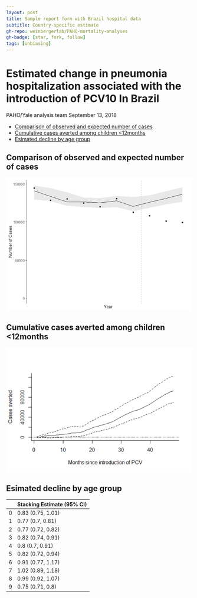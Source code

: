 ```yaml
---
layout: post
title: Sample report form with Brazil hospital data
subtitle: Country-specific estimate
gh-repo: weinbergerlab/PAHO-mortality-analyses
gh-badge: [star, fork, follow]
tags: [unbiasing]
---
```


Estimated change in pneumonia hospitalization associated with the introduction of PCV10 In Brazil
================
PAHO/Yale analysis team
September 13, 2018

-   [Comparison of observed and expected number of cases](#comparison-of-observed-and-expected-number-of-cases)
-   [Cumulative cases averted among children &lt;12months](#cumulative-cases-averted-among-children-12months)
-   [Esimated decline by age group](#esimated-decline-by-age-group)

Comparison of observed and expected number of cases
---------------------------------------------------

![](https://github.com/weinbergerlab/PAHO-mortality-analyses/blob/gh-pages/_posts/2018-09-13-report_for_countries_files/figure-markdown_github/unnamed-chunk-2-1.png)

Cumulative cases averted among children &lt;12months
----------------------------------------------------

![](2018-09-13-report_for_countries_files/figure-markdown_github/unnamed-chunk-3-1.png)

Esimated decline by age group
-----------------------------

|     | Stacking Estimate (95% CI) |
|-----|:---------------------------|
| 0   | 0.83 (0.75, 1.01)          |
| 1   | 0.77 (0.7, 0.81)           |
| 2   | 0.77 (0.72, 0.82)          |
| 3   | 0.82 (0.74, 0.91)          |
| 4   | 0.8 (0.7, 0.91)            |
| 5   | 0.82 (0.72, 0.94)          |
| 6   | 0.91 (0.77, 1.17)          |
| 7   | 1.02 (0.89, 1.18)          |
| 8   | 0.99 (0.92, 1.07)          |
| 9   | 0.75 (0.71, 0.8)           |
